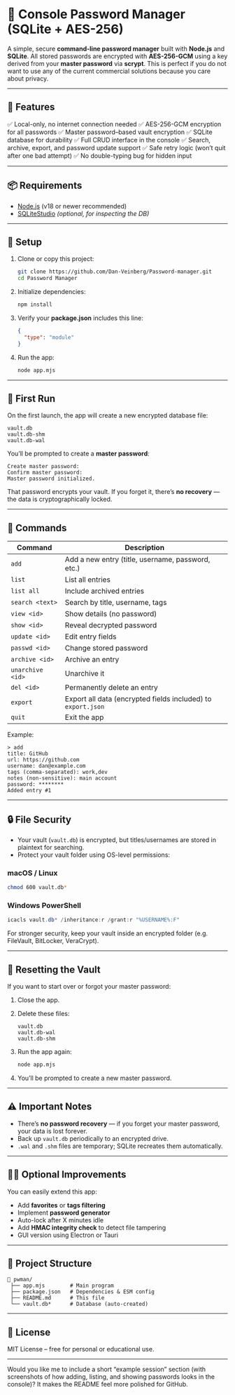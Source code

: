 # 🔐 Console Password Manager (SQLite + AES-256)

A simple, secure **command-line password manager** built with **Node.js** and **SQLite**.
All stored passwords are encrypted with **AES-256-GCM** using a key derived from your **master password** via **scrypt**. This is perfect if you do not want to use any of the current commercial solutions because you care about privacy. 

---

## 🚀 Features

✅ Local-only, no internet connection needed
✅ AES-256-GCM encryption for all passwords
✅ Master password–based vault encryption
✅ SQLite database for durability
✅ Full CRUD interface in the console
✅ Search, archive, export, and password update support
✅ Safe retry logic (won’t quit after one bad attempt)
✅ No double-typing bug for hidden input

---

## 📦 Requirements

* [Node.js](https://nodejs.org) (v18 or newer recommended)
* [SQLiteStudio](https://sqlitestudio.pl/) *(optional, for inspecting the DB)*

---

## 🧰 Setup

1. Clone or copy this project:

   ```bash
   git clone https://github.com/Dan-Veinberg/Password-manager.git
   cd Password Manager
   ```

2. Initialize dependencies:

   ```bash
   npm install
   ```

3. Verify your **package.json** includes this line:

   ```json
   {
     "type": "module"
   }
   ```

4. Run the app:

   ```bash
   node app.mjs
   ```

---

## 🔑 First Run

On the first launch, the app will create a new encrypted database file:

```
vault.db
vault.db-shm
vault.db-wal
```

You’ll be prompted to create a **master password**:

```
Create master password:
Confirm master password:
Master password initialized.
```

That password encrypts your vault. If you forget it, there’s **no recovery** — the data is cryptographically locked.

---

## 🧭 Commands

| Command          | Description                                                  |
| ---------------- | ------------------------------------------------------------ |
| `add`            | Add a new entry (title, username, password, etc.)            |
| `list`           | List all entries                                             |
| `list all`       | Include archived entries                                     |
| `search <text>`  | Search by title, username, tags                              |
| `view <id>`      | Show details (no password)                                   |
| `show <id>`      | Reveal decrypted password                                    |
| `update <id>`    | Edit entry fields                                            |
| `passwd <id>`    | Change stored password                                       |
| `archive <id>`   | Archive an entry                                             |
| `unarchive <id>` | Unarchive it                                                 |
| `del <id>`       | Permanently delete an entry                                  |
| `export`         | Export all data (encrypted fields included) to `export.json` |
| `quit`           | Exit the app                                                 |

Example:

```
> add
title: GitHub
url: https://github.com
username: dan@example.com
tags (comma-separated): work,dev
notes (non-sensitive): main account
password: ********
Added entry #1
```

---

## 🔒 File Security

* Your vault (`vault.db`) is encrypted, but titles/usernames are stored in plaintext for searching.
* Protect your vault folder using OS-level permissions:

### macOS / Linux

```bash
chmod 600 vault.db*
```

### Windows PowerShell

```powershell
icacls vault.db* /inheritance:r /grant:r "%USERNAME%:F"
```

For stronger security, keep your vault inside an encrypted folder (e.g. FileVault, BitLocker, VeraCrypt).

---

## 🧹 Resetting the Vault

If you want to start over or forgot your master password:

1. Close the app.
2. Delete these files:

   ```
   vault.db
   vault.db-wal
   vault.db-shm
   ```
3. Run the app again:

   ```bash
   node app.mjs
   ```
4. You’ll be prompted to create a new master password.

---

## ⚠️ Important Notes

* There’s **no password recovery** — if you forget your master password, your data is lost forever.
* Back up `vault.db` periodically to an encrypted drive.
* `.wal` and `.shm` files are temporary; SQLite recreates them automatically.

---

## 🧑‍💻 Optional Improvements

You can easily extend this app:

* Add **favorites** or **tags filtering**
* Implement **password generator**
* Auto-lock after X minutes idle
* Add **HMAC integrity check** to detect file tampering
* GUI version using Electron or Tauri

---

## 📁 Project Structure

```
📂 pwman/
 ├── app.mjs        # Main program
 ├── package.json   # Dependencies & ESM config
 ├── README.md      # This file
 └── vault.db*      # Database (auto-created)
```

---

## 📜 License

MIT License – free for personal or educational use.

---

Would you like me to include a short “example session” section (with screenshots of how adding, listing, and showing passwords looks in the console)? It makes the README feel more polished for GitHub.
